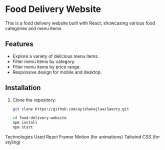 # Food Delivery Website

This is a food delivery website built with React, showcasing various food categories and menu items.

## Features

- Explore a variety of delicious menu items.
- Filter menu items by category.
- Filter menu items by price range.
- Responsive design for mobile and desktop.

## Installation

1. Clone the repository:

   ```bash
   git clone https://github.com/ayishanajlaa/Savory.git

   cd food-delivery-website
   npm install
   npm start
   ```

Technologies Used
React
Framer Motion (for animations)
Tailwind CSS (for styling)

